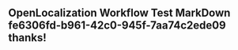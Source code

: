 <properties
ms.topic="hero-topic"
ms.test1="hero-topic"
ms.test2="test"/>

## OpenLocalization Workflow Test MarkDown fe6306fd-b961-42c0-945f-7aa74c2ede09 thanks!
